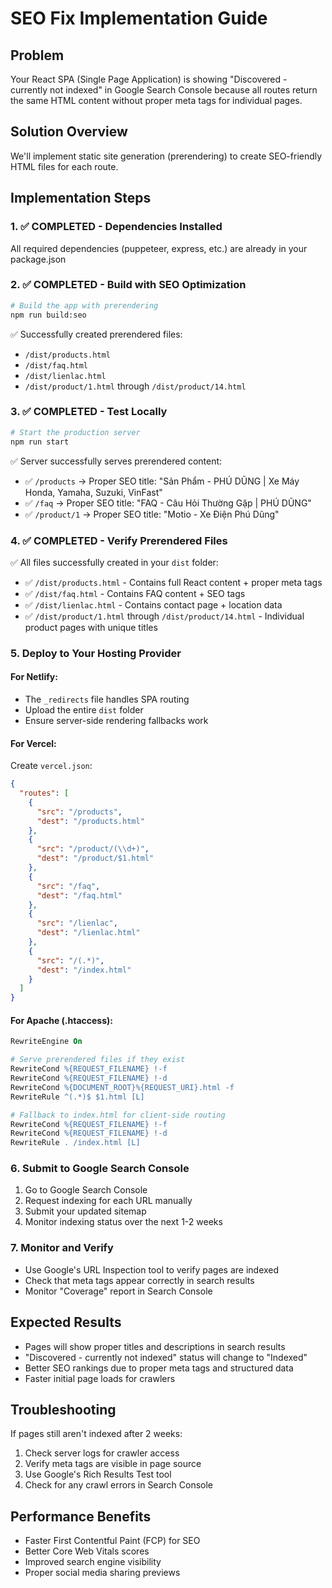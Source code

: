 # SEO Fix Implementation Guide

## Problem
Your React SPA (Single Page Application) is showing "Discovered - currently not indexed" in Google Search Console because all routes return the same HTML content without proper meta tags for individual pages.

## Solution Overview
We'll implement static site generation (prerendering) to create SEO-friendly HTML files for each route.

## Implementation Steps

### 1. ✅ COMPLETED - Dependencies Installed
All required dependencies (puppeteer, express, etc.) are already in your package.json

### 2. ✅ COMPLETED - Build with SEO Optimization
```bash
# Build the app with prerendering
npm run build:seo
```
✅ Successfully created prerendered files:
- `/dist/products.html`
- `/dist/faq.html` 
- `/dist/lienlac.html`
- `/dist/product/1.html` through `/dist/product/14.html`

### 3. ✅ COMPLETED - Test Locally
```bash
# Start the production server
npm run start
```
✅ Server successfully serves prerendered content:
- ✅ `/products` → Proper SEO title: "Sản Phẩm - PHÚ DŨNG | Xe Máy Honda, Yamaha, Suzuki, VinFast"
- ✅ `/faq` → Proper SEO title: "FAQ - Câu Hỏi Thường Gặp | PHÚ DŨNG"  
- ✅ `/product/1` → Proper SEO title: "Motio - Xe Điện Phú Dũng"

### 4. ✅ COMPLETED - Verify Prerendered Files
✅ All files successfully created in your `dist` folder:
- ✅ `/dist/products.html` - Contains full React content + proper meta tags
- ✅ `/dist/faq.html` - Contains FAQ content + SEO tags
- ✅ `/dist/lienlac.html` - Contains contact page + location data  
- ✅ `/dist/product/1.html` through `/dist/product/14.html` - Individual product pages with unique titles

### 5. Deploy to Your Hosting Provider

#### For Netlify:
- The `_redirects` file handles SPA routing
- Upload the entire `dist` folder
- Ensure server-side rendering fallbacks work

#### For Vercel:
Create `vercel.json`:
```json
{
  "routes": [
    {
      "src": "/products",
      "dest": "/products.html"
    },
    {
      "src": "/product/(\\d+)",
      "dest": "/product/$1.html"
    },
    {
      "src": "/faq",
      "dest": "/faq.html"
    },
    {
      "src": "/lienlac", 
      "dest": "/lienlac.html"
    },
    {
      "src": "/(.*)",
      "dest": "/index.html"
    }
  ]
}
```

#### For Apache (.htaccess):
```apache
RewriteEngine On

# Serve prerendered files if they exist
RewriteCond %{REQUEST_FILENAME} !-f
RewriteCond %{REQUEST_FILENAME} !-d
RewriteCond %{DOCUMENT_ROOT}%{REQUEST_URI}.html -f
RewriteRule ^(.*)$ $1.html [L]

# Fallback to index.html for client-side routing
RewriteCond %{REQUEST_FILENAME} !-f
RewriteCond %{REQUEST_FILENAME} !-d
RewriteRule . /index.html [L]
```

### 6. Submit to Google Search Console
1. Go to Google Search Console
2. Request indexing for each URL manually
3. Submit your updated sitemap
4. Monitor indexing status over the next 1-2 weeks

### 7. Monitor and Verify
- Use Google's URL Inspection tool to verify pages are indexed
- Check that meta tags appear correctly in search results
- Monitor "Coverage" report in Search Console

## Expected Results
- Pages will show proper titles and descriptions in search results
- "Discovered - currently not indexed" status will change to "Indexed"
- Better SEO rankings due to proper meta tags and structured data
- Faster initial page loads for crawlers

## Troubleshooting
If pages still aren't indexed after 2 weeks:
1. Check server logs for crawler access
2. Verify meta tags are visible in page source
3. Use Google's Rich Results Test tool
4. Check for any crawl errors in Search Console

## Performance Benefits
- Faster First Contentful Paint (FCP) for SEO
- Better Core Web Vitals scores
- Improved search engine visibility
- Proper social media sharing previews